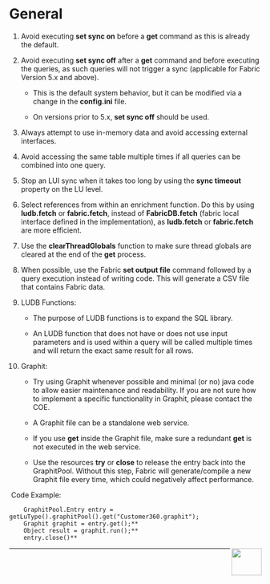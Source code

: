 
# General

1. Avoid executing **set sync on** before a **get** command as this is already the default.

2. Avoid executing **set sync off** after a **get** command and before executing the queries, as such queries will not trigger a sync (applicable for Fabric Version 5.x and above).
  
    * This is the default system behavior, but it can be modified via a change in the **config.ini** file.
    
    * On versions prior to 5.x, **set sync off** should be used.

3. Always attempt to use in-memory data and avoid accessing external interfaces.

4. Avoid accessing the same table multiple times if all queries can be combined into one query. 

5. Stop an LUI sync when it takes too long by using the **sync timeout** property on the LU level. 

6. Select references from within an enrichment function. Do this by using **ludb.fetch** or **fabric.fetch**, instead of **FabricDB.fetch** (fabric local interface defined in the implementation),  as  **ludb.fetch** or **fabric.fetch** are more efficient. 

7. Use the **clearThreadGlobals** function  to make sure thread globals are cleared at the end of the **get** process. 

8. When possible, use the Fabric **set output file** command followed by a query execution instead of writing code. This will generate a CSV file that contains Fabric data. 

9. LUDB Functions:  

    * The purpose of LUDB functions is to expand the SQL library. 

    * An LUDB function that does not have or does not use input parameters and is used within a query will be called multiple times and will return the exact same result for all rows.

10. Graphit: 

    * Try using Graphit whenever possible and minimal (or no) java code to allow easier maintenance and readability. If you are not sure how to implement a specific functionality in Graphit, please contact the COE.

    * A Graphit file can be a standalone web service.

    * If you use **get** inside the Graphit file, make sure a redundant **get** is not executed in the web service.

    * Use the resources **try** or **close** to release the entry back into the GraphitPool. 
     Without this step, Fabric will generate/compile a new Graphit file every time, which could negatively affect performance.

​       Code Example:

        GraphitPool.Entry entry = getLuType().graphitPool().get("Customer360.graphit"); 
        Graphit graphit = entry.get();**
        Object result = graphit.run();**
        entry.close()**  


[<img align="right" width="60" height="54" src="/articles/images/Next.png">](/articles/COE/Fabric_Implementation_Best_Practices/best_practice_java_coding.md)

------
